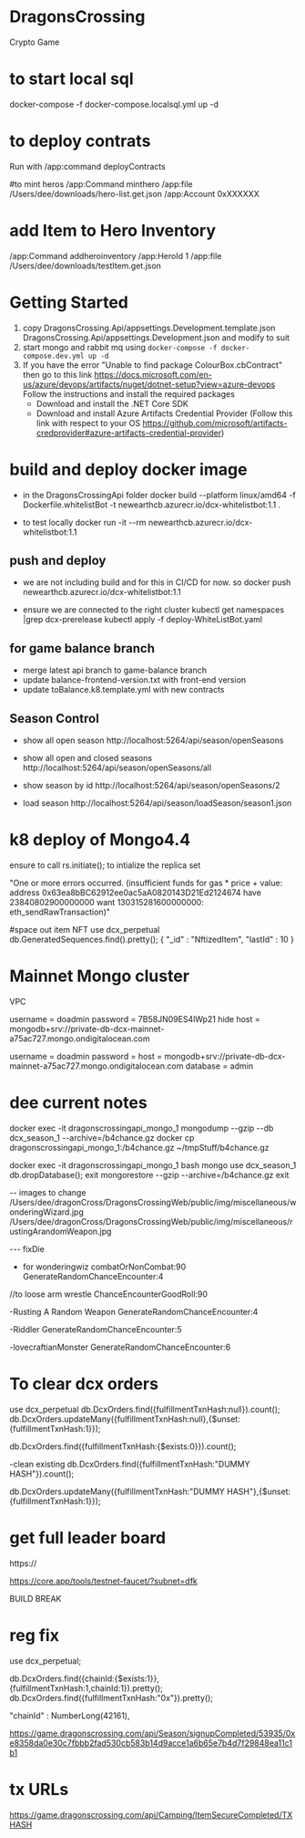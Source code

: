 # DragonsCrossing
Crypto Game

# to start local sql
docker-compose -f docker-compose.localsql.yml up -d

# to deploy contrats
Run with /app:command deployContracts

#to mint heros
/app:Command minthero /app:file /Users/dee/downloads/hero-list.get.json /app:Account 0xXXXXXX 

# add Item to Hero Inventory
/app:Command addheroinventory /app:HeroId 1 /app:file /Users/dee/downloads/testItem.get.json



# Getting Started
1. copy DragonsCrossing.Api/appsettings.Development.template.json DragonsCrossing.Api/appsettings.Development.json and modify to suit
2. start mongo and rabbit mq using `docker-compose -f docker-compose.dev.yml up -d`
3.  If you have the error "Unable to find package ColourBox.cbContract" then go to this link https://docs.microsoft.com/en-us/azure/devops/artifacts/nuget/dotnet-setup?view=azure-devops 
	Follow the instructions and install the required packages
	- Download and install the .NET Core SDK
	- Download and install Azure Artifacts Credential Provider (Follow this link with respect to your OS https://github.com/microsoft/artifacts-credprovider#azure-artifacts-credential-provider)

# build and deploy docker image
- in the DragonsCrossingApi folder
docker build --platform linux/amd64 -f Dockerfile.whitelistBot -t newearthcb.azurecr.io/dcx-whitelistbot:1.1 . 

- to test locally
docker run -it --rm  newearthcb.azurecr.io/dcx-whitelistbot:1.1

## push and deploy
- we are not including build and  for this in CI/CD for now. so
docker push newearthcb.azurecr.io/dcx-whitelistbot:1.1

- ensure we are connected to the right cluster
kubectl get namespaces |grep dcx-prerelease
kubectl apply -f deploy-WhiteListBot.yaml

## for game balance branch
- merge latest api branch to game-balance branch
- update balance-frontend-version.txt with front-end  version
- update toBalance.k8.template.yml with new contracts

## Season Control
- show all open season
http://localhost:5264/api/season/openSeasons

- show all open and closed seasons
http://localhost:5264/api/season/openSeasons/all

- show season by id
http://localhost:5264/api/season/openSeasons/2

- load season
http://localhost:5264/api/season/loadSeason/season1.json

# k8 deploy of Mongo4.4
ensure to call rs.initiate(); to intialize the replica set

"One or more errors occurred. (insufficient funds for gas * price + value: address 0x63ea8bBC62912ee0ac5aA0820143D21Ed2124674 have
23840802900000000 want
130315281600000000: eth_sendRawTransaction)"

#space out item NFT
use dcx_perpetual
db.GeneratedSequences.find().pretty();
{ "_id" : "NftizedItem", "lastId" : 10 }


# Mainnet Mongo cluster
VPC

username = doadmin
password = 7B58JN09ES4lWp21 hide
host = mongodb+srv://private-db-dcx-mainnet-a75ac727.mongo.ondigitalocean.com

username = doadmin
password = <replace-with-your-password>
host = mongodb+srv://private-db-dcx-mainnet-a75ac727.mongo.ondigitalocean.com
database = admin


# dee current notes
docker exec -it dragonscrossingapi_mongo_1 mongodump --gzip  --db dcx_season_1  --archive=/b4chance.gz
docker cp dragonscrossingapi_mongo_1:/b4chance.gz ~/tmpStuff/b4chance.gz

docker exec -it dragonscrossingapi_mongo_1 bash
mongo
use dcx_season_1
db.dropDatabase();
exit
mongorestore --gzip  --archive=/b4chance.gz
exit



-- images to change
/Users/dee/dragonCross/DragonsCrossingWeb/public/img/miscellaneous/wonderingWizard.jpg
/Users/dee/dragonCross/DragonsCrossingWeb/public/img/miscellaneous/rustingArandomWeapon.jpg

--- fixDie
- for wonderingwiz
combatOrNonCombat:90
GenerateRandomChanceEncounter:4

//to loose arm wrestle
ChanceEncounterGoodRoll:90


-Rusting A Random Weapon
GenerateRandomChanceEncounter:4



-Riddler
GenerateRandomChanceEncounter:5


-lovecraftianMonster
GenerateRandomChanceEncounter:6

# To clear dcx orders
use dcx_perpetual
db.DcxOrders.find({fulfillmentTxnHash:null}).count();
db.DcxOrders.updateMany({fulfillmentTxnHash:null},{$unset:{fulfillmentTxnHash:1}});

db.DcxOrders.find({fulfillmentTxnHash:{$exists:0}}).count();

-clean existing
db.DcxOrders.find({fulfillmentTxnHash:"DUMMY HASH"}).count();

db.DcxOrders.updateMany({fulfillmentTxnHash:"DUMMY HASH"},{$unset:{fulfillmentTxnHash:1}});


# get full leader board
https://

https://core.app/tools/testnet-faucet/?subnet=dfk

BUILD BREAK



# reg fix
use dcx_perpetual;

db.DcxOrders.find({chainId:{$exists:1}},{fulfillmentTxnHash:1,chainId:1}).pretty();
db.DcxOrders.find({fulfillmentTxnHash:"0x"}).pretty();


"chainId" : NumberLong(42161),

https://game.dragonscrossing.com/api/Season/signupCompleted/53935/0xe8358da0e30c7fbbb2fad530cb583b14d9acce1a6b65e7b4d7f29848ea11c1b1


# tx URLs

https://game.dragonscrossing.com/api/Camping/ItemSecureCompleted/TXHASH